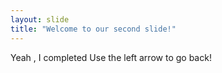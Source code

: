 ```yaml
---
layout: slide
title: "Welcome to our second slide!"
---
```

Yeah , I completed
Use the left arrow to go back!

